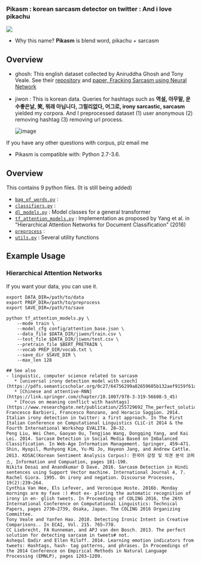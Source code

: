 ### Pikasm : korean sarcasm detector on twitter : And i love pikachu

[<img src="https://media1.tenor.com/images/03437a3a7a4a9084caecf563850e3569/tenor.gif?itemid=9054712">](https://media1.tenor.com/)

* Why this name? **Pikasm** is blend word, pikachu + sarcasm

## Overview
 - ghosh: This english dataset collected by Aniruddha Ghosh and Tony Veale. See their [repository](https://github.com/AniSkywalker/SarcasmDetection) and [paper, Fracking Sarcasm using Neural Network](http://www.aclweb.org/anthology/W16-0425)

- jiwon : This is korean data. Queries for hashtags such as **역설, 아무말, 운수좋은날, 笑, 뭐래 아닙니다, 그럴리없다, 어그로, irony sarcastic, sarcasm** yielded my corpora. And I preprocessed dataset (1) user anonymous (2) removing hashtag (3) removing url process.
    
    ![image](/images/pipeline_clean_tokens.png)
    
If you have any other questions with corpus, plz email me
        
* Pikasm is compatible with: Python 2.7-3.6.

## Overview

This contains 9 python files. (It is still being added)
- [`bag_of_words.py`](./bag_of_words.py) : 
- [`classifiers.py`](./classifiers.py) : 
- [`dl_models.py`](./dl_models.py) : Model classes for a general transformer
- [`tf_attention_models.py`](./tf_attention_models.py) : Implementation as proposed by Yang et al. in "Hierarchical Attention Networks for Document Classification" (2016)
- [`preprocess`](./preprocess.py) : 
- [`utils.py`](./utils.py) : Several utility functions
## Example Usage

### Hierarchical Attention Networks

If you want your data, you can use it.

```
export DATA_DIR=/path/to/data
export PREP_DIR=/path/to/preprocess
export SAVE_DIR=/path/to/save

python tf_attention_models.py \
    --mode train \
    --model_cfg config/attention_base.json \
    --data_file $DATA_DIR/jiwon/train.csv \
    --test_file $DATA_DIR/jiwon/test.csv \
    --pretrain_file $BERT_PRETRAIN \
    --vocab PREP_DIR/vocab.txt \
    --save_dir $SAVE_DIR \
    --max_len 128
    
## See also
- linguistic, computer science related to sarcasm
   * [universal irony detection model with czech](https://pdfs.semanticscholar.org/0c27/64756299a82659605b132aef9159f61a4171.pdf)
   * [Chinese and attentive-RNN](https://link.springer.com/chapter/10.1007/978-3-319-56608-5_45)
   * [Focus on meaning conflict with hashtags](https://www.researchgate.net/publication/255729692_The_perfect_solution_for_detecting_sarcasm_in_tweets_not)
Francesco Barbieri, Francesco Ronzano, and Horacio Saggion. 2014. Italian irony detection in twitter: a first approach. In The First Italian Conference on Computational Linguistics CLiC-it 2014 & the Fourth International Workshop EVALITA. 28–32.
Peng Liu, Wei Chen, Gaoyan Ou, Tengjiao Wang, Dongqing Yang, and Kai Lei. 2014. Sarcasm Detection in Social Media Based on Imbalanced Classification. In Web-Age Information Management. Springer, 459–471.
Shin, Hyopil, Munhyong Kim, Yu-Mi Jo, Hayeon Jang, and Andrew Cattle. 2013. KOSAC(Korean Sentiment Analysis Corpus): 한국어 감정 및 의견 분석 코퍼스, Information and Compuation, pages 181-190.
Nikita Desai and Anandkumar D Dave. 2016. Sarcasm Detection in Hindi sentences using Support Vector machine. International Journal 4, 7.
Rachel Giora. 1995. On irony and negation. Discourse Processes, 19(2):239–264.
Cynthia Van Hee, Els Lefever, and Veronique Hoste. 2016b. Monday mornings are my fave :) #not ex- ploring the automatic recognition of irony in en- glish tweets. In Proceedings of COLING 2016, the 26th International Conference on Computational Linguistics: Technical Papers, pages 2730–2739, Osaka, Japan. The COLING 2016 Organizing Committee.
Tony Veale and Yanfen Hao. 2010. Detecting Ironic Intent in Creative Comparisons.. In ECAI, Vol. 215. 765–770.
CC Liebrecht, FA Kunneman, and APJ van den Bosch. 2013. The perfect solution for detecting sarcasm in tweets# not.
Ashequl Qadir and Ellen Riloff. 2014. Learning emotion indicators from tweets: Hashtags, hash- tag patterns, and phrases. In Proceedings of the 2014 Conference on Empirical Methods in Natural Language Processing (EMNLP), pages 1203–1209.
